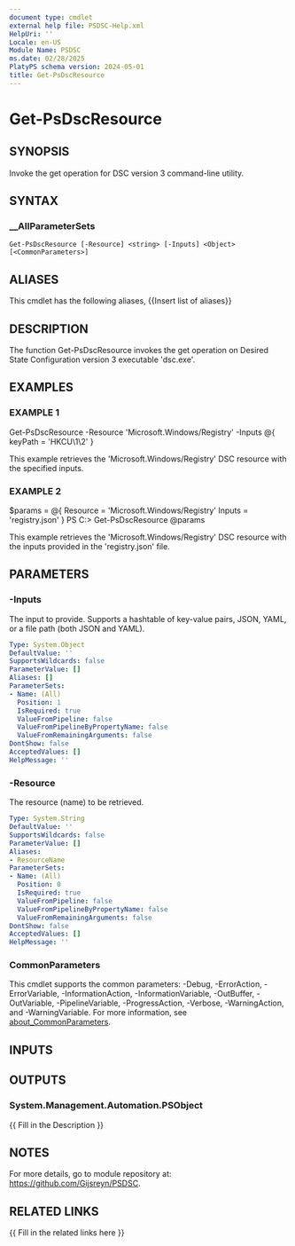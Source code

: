 ```yaml
---
document type: cmdlet
external help file: PSDSC-Help.xml
HelpUri: ''
Locale: en-US
Module Name: PSDSC
ms.date: 02/28/2025
PlatyPS schema version: 2024-05-01
title: Get-PsDscResource
---
```


# Get-PsDscResource

## SYNOPSIS

Invoke the get operation for DSC version 3 command-line utility.

## SYNTAX

### __AllParameterSets

```
Get-PsDscResource [-Resource] <string> [-Inputs] <Object> [<CommonParameters>]
```

## ALIASES

This cmdlet has the following aliases,
  {{Insert list of aliases}}

## DESCRIPTION

The function Get-PsDscResource invokes the get operation on Desired State Configuration version 3 executable 'dsc.exe'.

## EXAMPLES

### EXAMPLE 1

Get-PsDscResource -Resource 'Microsoft.Windows/Registry' -Inputs @{ keyPath = 'HKCU\1\2' }

This example retrieves the 'Microsoft.Windows/Registry' DSC resource with the specified inputs.

### EXAMPLE 2

$params = @{
    Resource = 'Microsoft.Windows/Registry'
    Inputs = 'registry.json'
}
PS C:\> Get-PsDscResource @params

This example retrieves the 'Microsoft.Windows/Registry' DSC resource with the inputs provided in the 'registry.json' file.

## PARAMETERS

### -Inputs

The input to provide.
Supports a hashtable of key-value pairs, JSON, YAML, or a file path (both JSON and YAML).

```yaml
Type: System.Object
DefaultValue: ''
SupportsWildcards: false
ParameterValue: []
Aliases: []
ParameterSets:
- Name: (All)
  Position: 1
  IsRequired: true
  ValueFromPipeline: false
  ValueFromPipelineByPropertyName: false
  ValueFromRemainingArguments: false
DontShow: false
AcceptedValues: []
HelpMessage: ''
```

### -Resource

The resource (name) to be retrieved.

```yaml
Type: System.String
DefaultValue: ''
SupportsWildcards: false
ParameterValue: []
Aliases:
- ResourceName
ParameterSets:
- Name: (All)
  Position: 0
  IsRequired: true
  ValueFromPipeline: false
  ValueFromPipelineByPropertyName: false
  ValueFromRemainingArguments: false
DontShow: false
AcceptedValues: []
HelpMessage: ''
```

### CommonParameters

This cmdlet supports the common parameters: -Debug, -ErrorAction, -ErrorVariable,
-InformationAction, -InformationVariable, -OutBuffer, -OutVariable, -PipelineVariable,
-ProgressAction, -Verbose, -WarningAction, and -WarningVariable. For more information, see
[about_CommonParameters](https://go.microsoft.com/fwlink/?LinkID=113216).

## INPUTS

## OUTPUTS

### System.Management.Automation.PSObject

{{ Fill in the Description }}

## NOTES

For more details, go to module repository at: https://github.com/Gijsreyn/PSDSC.


## RELATED LINKS

{{ Fill in the related links here }}

